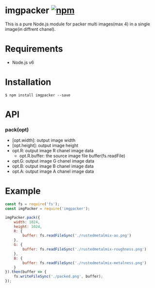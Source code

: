 imgpacker [![npm][npm-image]][npm-url]
========
This is a pure Node.js module for packer multi images(max 4) in a single image(in diffrent chanel).

Requirements
========
* Node.js v6

Installation
========
```
$ npm install imgpacker --save
```

API
========
### pack(opt)
* [opt.width]: output image width
* [opt.height]: output image height
* opt.R: output image R chanel image data
    * opt.R.buffer: the source image file buffer(fs.readFile)
* opt.G: output image G chanel image data
* opt.B: output image B chanel image data
* opt.A: output image A chanel image data

Example
========
```js
const fs = require('fs');
const imgPacker = require('imgpacker');

imgPacker.pack({
    width: 1024,
    height: 1024,
    R: {
        buffer: fs.readFileSync('./rustedmetalmix-ao.png')
    },
    G: {
        buffer: fs.readFileSync('./rustedmetalmix-roughness.png')
    },
    B: {
        buffer: fs.readFileSync('./rustedmetalmix-metalness.png')
    }
}).then(buffer => {
    fs.writeFileSync('./packed.png', buffer);
});
```


[npm-image]: https://img.shields.io/npm/v/imgpacker.svg?style=flat-square
[npm-url]: https://www.npmjs.com/package/imgpacker